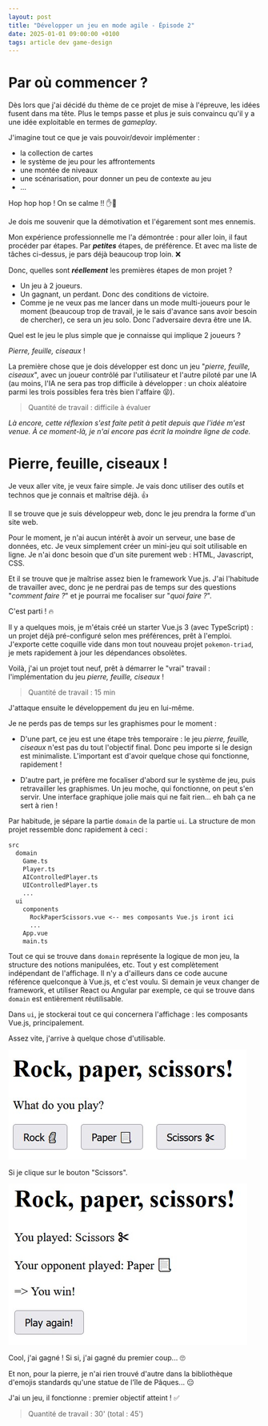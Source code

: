 ```yaml
---
layout: post
title: "Développer un jeu en mode agile - Épisode 2"
date: 2025-01-01 09:00:00 +0100
tags: article dev game-design
---
```


# Par où commencer ?

Dès lors que j'ai décidé du thème de ce projet de mise à l'épreuve, les idées fusent dans ma tête. Plus le temps passe et plus je suis convaincu qu'il y a une idée exploitable en termes de _gameplay_.

J'imagine tout ce que je vais pouvoir/devoir implémenter&nbsp;:

- la collection de cartes
- le système de jeu pour les affrontements
- une montée de niveaux
- une scénarisation, pour donner un peu de contexte au jeu
- ...

Hop hop hop ! On se calme !! ✋🛑

Je dois me souvenir que la démotivation et l'égarement sont mes ennemis.

Mon expérience professionnelle me l'a démontrée&nbsp;: pour aller loin, il faut procéder par étapes. Par **_petites_** étapes, de préférence. Et avec ma liste de tâches ci-dessus, je pars déjà beaucoup trop loin. ❌

Donc, quelles sont **_réellement_** les premières étapes de mon projet&nbsp;?

- Un jeu à 2 joueurs.
- Un gagnant, un perdant. Donc des conditions de victoire.
- Comme je ne veux pas me lancer dans un mode multi-joueurs pour le moment (beaucoup trop de travail, je le sais d'avance sans avoir besoin de chercher), ce sera un jeu solo. Donc l'adversaire devra être une IA.

Quel est le jeu le plus simple que je connaisse qui implique 2 joueurs&nbsp;?

_Pierre, feuille, ciseaux_ !

La première chose que je dois développer est donc un jeu "_pierre, feuille, ciseaux_", avec un joueur contrôlé par l'utilisateur et l'autre piloté par une IA (au moins, l'IA ne sera pas trop difficile à développer&nbsp;: un choix aléatoire parmi les trois possibles fera très bien l'affaire 😝).

> Quantité de travail : difficile à évaluer

_Là encore, cette réflexion s'est faite petit à petit depuis que l'idée m'est venue. À ce moment-là, je n'ai encore pas écrit la moindre ligne de code._

# Pierre, feuille, ciseaux !

Je veux aller vite, je veux faire simple. Je vais donc utiliser des outils et technos que je connais et maîtrise déjà. 👍

Il se trouve que je suis développeur web, donc le jeu prendra la forme d'un site web.

Pour le moment, je n'ai aucun intérêt à avoir un serveur, une base de données, etc. Je veux simplement créer un mini-jeu qui soit utilisable en ligne. Je n'ai donc besoin que d'un site purement web&nbsp;: HTML, Javascript, CSS.

Et il se trouve que je maîtrise assez bien le framework Vue.js. J'ai l'habitude de travailler avec, donc je ne perdrai pas de temps sur des questions "_comment faire&nbsp;?_" et je pourrai me focaliser sur "_quoi faire&nbsp;?_".

C'est parti ! 🔥

Il y a quelques mois, je m'étais créé un starter Vue.js 3 (avec TypeScript)&nbsp;: un projet déjà pré-configuré selon mes préférences, prêt à l'emploi. J'exporte cette coquille vide dans mon tout nouveau projet `pokemon-triad`, je mets rapidement à jour les dépendances obsolètes.

Voilà, j'ai un projet tout neuf, prêt à démarrer le "vrai" travail&nbsp;: l'implémentation du jeu _pierre, feuille, ciseaux_ !

> Quantité de travail : 15 min

J'attaque ensuite le développement du jeu en lui-même.

Je ne perds pas de temps sur les graphismes pour le moment&nbsp;:

- D'une part, ce jeu est une étape très temporaire&nbsp;: le jeu _pierre, feuille, ciseaux_ n'est pas du tout l'objectif final. Donc peu importe si le design est minimaliste. L'important est d'avoir quelque chose qui fonctionne, rapidement&nbsp;!

- D'autre part, je préfère me focaliser d'abord sur le système de jeu, puis retravailler les graphismes. Un jeu moche, qui fonctionne, on peut s'en servir. Une interface graphique jolie mais qui ne fait rien... eh bah ça ne sert à rien&nbsp;!

Par habitude, je sépare la partie `domain` de la partie `ui`. La structure de mon projet ressemble donc rapidement à ceci&nbsp;:

```text
src
  domain
    Game.ts
    Player.ts
    AIControlledPlayer.ts
    UIControlledPlayer.ts
    ...
  ui
    components
      RockPaperScissors.vue <-- mes composants Vue.js iront ici
      ...
    App.vue
    main.ts
```

Tout ce qui se trouve dans `domain` représente la logique de mon jeu, la structure des notions manipulées, etc. Tout y est complètement indépendant de l'affichage. Il n'y a d'ailleurs dans ce code aucune référence quelconque à Vue.js, et c'est voulu. Si demain je veux changer de framework, et utiliser React ou Angular par exemple, ce qui se trouve dans `domain` est entièrement réutilisable.

Dans `ui`, je stockerai tout ce qui concernera l'affichage&nbsp;: les composants Vue.js, principalement.

Assez vite, j'arrive à quelque chose d'utilisable.

![](/assets/images/pokemon-triad/rock-paper-scissors-1.jpg)

Si je clique sur le bouton "Scissors".

![](/assets/images/pokemon-triad/rock-paper-scissors-2.jpg)

Cool, j'ai gagné&nbsp;! Si si, j'ai gagné du premier coup... 🙄

Et non, pour la pierre, je n'ai rien trouvé d'autre dans la bibliothèque d'emojis standards qu'une statue de l'île de Pâques... 😑

J'ai un jeu, il fonctionne&nbsp;: premier objectif atteint&nbsp;! ✅

> Quantité de travail : 30' (total : 45')
